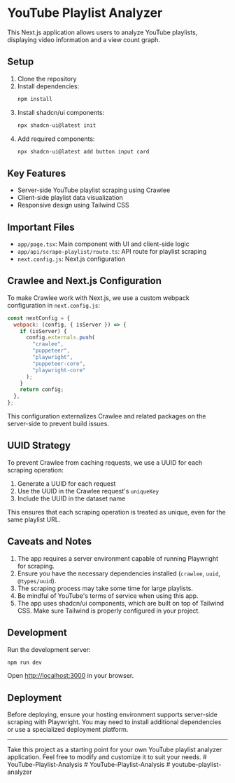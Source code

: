 # YouTube Playlist Analyzer

This Next.js application allows users to analyze YouTube playlists, displaying video information and a view count graph.

## Setup

1. Clone the repository
2. Install dependencies:
   ```bash
   npm install
   ```
3. Install shadcn/ui components:
   ```bash
   npx shadcn-ui@latest init
   ```
4. Add required components:
   ```bash
   npx shadcn-ui@latest add button input card
   ```

## Key Features

- Server-side YouTube playlist scraping using Crawlee
- Client-side playlist data visualization
- Responsive design using Tailwind CSS

## Important Files

- `app/page.tsx`: Main component with UI and client-side logic
- `app/api/scrape-playlist/route.ts`: API route for playlist scraping
- `next.config.js`: Next.js configuration

## Crawlee and Next.js Configuration

To make Crawlee work with Next.js, we use a custom webpack configuration in `next.config.js`:

```javascript
const nextConfig = {
  webpack: (config, { isServer }) => {
    if (isServer) {
      config.externals.push(
        "crawlee",
        "puppeteer",
        "playwright",
        "puppeteer-core",
        "playwright-core"
      );
    }
    return config;
  },
};
```

This configuration externalizes Crawlee and related packages on the server-side to prevent build issues.

## UUID Strategy

To prevent Crawlee from caching requests, we use a UUID for each scraping operation:

1. Generate a UUID for each request
2. Use the UUID in the Crawlee request's `uniqueKey`
3. Include the UUID in the dataset name

This ensures that each scraping operation is treated as unique, even for the same playlist URL.

## Caveats and Notes

1. The app requires a server environment capable of running Playwright for scraping.
2. Ensure you have the necessary dependencies installed (`crawlee`, `uuid`, `@types/uuid`).
3. The scraping process may take some time for large playlists.
4. Be mindful of YouTube's terms of service when using this app.
5. The app uses shadcn/ui components, which are built on top of Tailwind CSS. Make sure Tailwind is properly configured in your project.

## Development

Run the development server:

```bash
npm run dev
```

Open [http://localhost:3000](http://localhost:3000) in your browser.

## Deployment

Before deploying, ensure your hosting environment supports server-side scraping with Playwright. You may need to install additional dependencies or use a specialized deployment platform.

---

Take this project as a starting point for your own YouTube playlist analyzer application. Feel free to modify and customize it to suit your needs.
#   Y o u T u b e - P l a y l i s t - A n a l y s i s  
 #   Y o u T u b e - P l a y l i s t - A n a l y s i s  
 #   y o u t u b e - p l a y l i s t - a n a l y z e r  
 